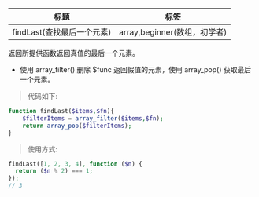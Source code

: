 | 标题                       | 标签                         |
| -------------------------- | ---------------------------- |
| findLast(查找最后一个元素) | array,beginner(数组，初学者) |

返回所提供函数返回真值的最后一个元素。

- 使用 array_filter() 删除 $func 返回假值的元素，使用 array_pop() 获取最后一个元素。

> 代码如下:

```php
function findLast($items,$fn){
    $filterItems = array_filter($items,$fn);
    return array_pop($filterItems);
}
```

> 使用方式:

```php
findLast([1, 2, 3, 4], function ($n) {
  return ($n % 2) === 1;
});
// 3
```
